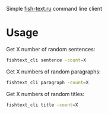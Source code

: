 Simple [fish-text.ru](fish-text.ru "fish-text.ru") command line client

# Usage
Get X number of random sentences:
```bash
fishtext_cli sentence -count=X
```
Get X numbers of random paragraphs:
```bash
fishtext_cli paragraph -count=X
```
Get X numbers of random titles:
```bash
fishtext_cli title -count=X
```
